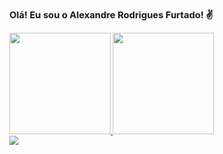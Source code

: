### Olá! Eu sou o Alexandre Rodrigues Furtado! ✌️

<div>
  <a href="https://github.com/AlexandreRodriguesFurtado">
  <img height="180em" src="https://github-readme-stats.vercel.app/api?username=AlexandreRodriguesFurtado&show_icons=true&theme=dracula&include_all_commits=true&count_private=true"/>
  <img height="180em" src="https://github-readme-stats.vercel.app/api/top-langs/?username=AlexandreRodriguesFurtado&layout=compact&langs_count=7&theme=dracula"/>
</div>
<div>
    <a href="https://www.linkedin.com/in/alexandre-r-33491764?lipi=urn%3Ali%3Apage%3Ad_flagship3_profile_view_base_contact_details%3BCH%2FuNj8UQ9qi5%2FRKNU7rLA%3D%3D" target="_blank"><img src="https://img.shields.io/badge/-LinkedIn-%230077B5?style=for-the-badge&logo=linkedin&logoColor=white" target="_blank"></a> 
</div>
